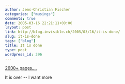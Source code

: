 ```yaml
---
author: Jens-Christian Fischer
categories: ["musings"]
comments: true
date: 2005-03-16 22:21:11+00:00
layout: post
link: http://blog.invisible.ch/2005/03/16/it-is-done/
slug: it-is-done
tags: ["blog"]
title: It is done
type: post
wordpress_id: 396
---
```


[2600+ pages....][1]

It is over -- I want more

[1]: http://www.43things.com/things/view/169
